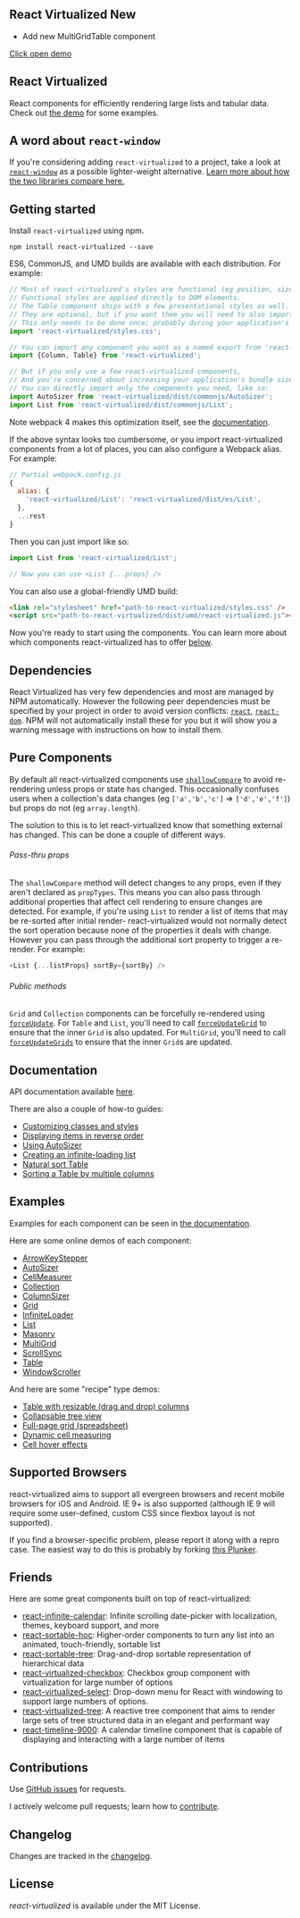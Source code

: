 ## React Virtualized New

- Add new MultiGridTable component

<a href="https://bonnv79.github.io/react-virtualized-new">Click open demo</a>

## React Virtualized

React components for efficiently rendering large lists and tabular data.
Check out [the demo](https://bvaughn.github.io/react-virtualized/) for some examples.

## A word about `react-window`

If you're considering adding `react-virtualized` to a project, take a look at [`react-window`](https://github.com/bvaughn/react-window) as a possible lighter-weight alternative. [Learn more about how the two libraries compare here.](https://github.com/bvaughn/react-window#how-is-react-window-different-from-react-virtualized)

## Getting started

Install `react-virtualized` using npm.

```shell
npm install react-virtualized --save
```

ES6, CommonJS, and UMD builds are available with each distribution.
For example:

```js
// Most of react-virtualized's styles are functional (eg position, size).
// Functional styles are applied directly to DOM elements.
// The Table component ships with a few presentational styles as well.
// They are optional, but if you want them you will need to also import the CSS file.
// This only needs to be done once; probably during your application's bootstrapping process.
import 'react-virtualized/styles.css';

// You can import any component you want as a named export from 'react-virtualized', eg
import {Column, Table} from 'react-virtualized';

// But if you only use a few react-virtualized components,
// And you're concerned about increasing your application's bundle size,
// You can directly import only the components you need, like so:
import AutoSizer from 'react-virtualized/dist/commonjs/AutoSizer';
import List from 'react-virtualized/dist/commonjs/List';
```

Note webpack 4 makes this optimization itself, see the [documentation](https://webpack.js.org/guides/tree-shaking/#mark-the-file-as-side-effect-free).

If the above syntax looks too cumbersome, or you import react-virtualized components from a lot of places, you can also configure a Webpack alias. For example:

```js
// Partial webpack.config.js
{
  alias: {
    'react-virtualized/List': 'react-virtualized/dist/es/List',
  },
  ...rest
}
```

Then you can just import like so:

```js
import List from 'react-virtualized/List';

// Now you can use <List {...props} />
```

You can also use a global-friendly UMD build:

```html
<link rel="stylesheet" href="path-to-react-virtualized/styles.css" />
<script src="path-to-react-virtualized/dist/umd/react-virtualized.js"></script>
```

Now you're ready to start using the components.
You can learn more about which components react-virtualized has to offer [below](#documentation).

## Dependencies

React Virtualized has very few dependencies and most are managed by NPM automatically.
However the following peer dependencies must be specified by your project in order to avoid version conflicts:
[`react`](https://www.npmjs.com/package/react),
[`react-dom`](https://www.npmjs.com/package/react-dom).
NPM will not automatically install these for you but it will show you a warning message with instructions on how to install them.

## Pure Components

By default all react-virtualized components use [`shallowCompare`](https://facebook.github.io/react/docs/shallow-compare.html) to avoid re-rendering unless props or state has changed.
This occasionally confuses users when a collection's data changes (eg `['a','b','c']` => `['d','e','f']`) but props do not (eg `array.length`).

The solution to this is to let react-virtualized know that something external has changed.
This can be done a couple of different ways.

###### Pass-thru props

The `shallowCompare` method will detect changes to any props, even if they aren't declared as `propTypes`.
This means you can also pass through additional properties that affect cell rendering to ensure changes are detected.
For example, if you're using `List` to render a list of items that may be re-sorted after initial render- react-virtualized would not normally detect the sort operation because none of the properties it deals with change.
However you can pass through the additional sort property to trigger a re-render.
For example:

```js
<List {...listProps} sortBy={sortBy} />
```

###### Public methods

`Grid` and `Collection` components can be forcefully re-rendered using [`forceUpdate`](https://facebook.github.io/react/docs/component-api.html#forceupdate).
For `Table` and `List`, you'll need to call [`forceUpdateGrid`](https://github.com/bvaughn/react-virtualized/blob/master/docs/Table.md#forceupdategrid) to ensure that the inner `Grid` is also updated. For `MultiGrid`, you'll need to call [`forceUpdateGrids`](https://github.com/bvaughn/react-virtualized/blob/master/docs/MultiGrid.md#forceupdategrids) to ensure that the inner `Grid`s are updated.

## Documentation

API documentation available [here](docs/README.md).

There are also a couple of how-to guides:

- [Customizing classes and styles](docs/customizingStyles.md)
- [Displaying items in reverse order](docs/reverseList.md)
- [Using AutoSizer](docs/usingAutoSizer.md)
- [Creating an infinite-loading list](docs/creatingAnInfiniteLoadingList.md)
- [Natural sort Table](docs/tableWithNaturalSort.md)
- [Sorting a Table by multiple columns](docs/multiColumnSortTable.md)

## Examples

Examples for each component can be seen in [the documentation](docs/README.md).

Here are some online demos of each component:

- [ArrowKeyStepper](https://bvaughn.github.io/react-virtualized/#/components/ArrowKeyStepper)
- [AutoSizer](https://bvaughn.github.io/react-virtualized/#/components/AutoSizer)
- [CellMeasurer](https://bvaughn.github.io/react-virtualized/#/components/CellMeasurer)
- [Collection](https://bvaughn.github.io/react-virtualized/#/components/Collection)
- [ColumnSizer](https://bvaughn.github.io/react-virtualized/#/components/ColumnSizer)
- [Grid](https://bvaughn.github.io/react-virtualized/#/components/Grid)
- [InfiniteLoader](https://bvaughn.github.io/react-virtualized/#/components/InfiniteLoader)
- [List](https://bvaughn.github.io/react-virtualized/#/components/List)
- [Masonry](https://bvaughn.github.io/react-virtualized/#/components/Masonry)
- [MultiGrid](https://bvaughn.github.io/react-virtualized/#/components/MultiGrid)
- [ScrollSync](https://bvaughn.github.io/react-virtualized/#/components/ScrollSync)
- [Table](https://bvaughn.github.io/react-virtualized/#/components/Table)
- [WindowScroller](https://bvaughn.github.io/react-virtualized/#/components/WindowScroller)

And here are some "recipe" type demos:

- [Table with resizable (drag and drop) columns](https://codesandbox.io/s/j30k46l7xw)
- [Collapsable tree view](https://rawgit.com/bvaughn/react-virtualized/master/playground/tree.html)
- [Full-page grid (spreadsheet)](https://rawgit.com/bvaughn/react-virtualized/master/playground/grid.html)
- [Dynamic cell measuring](https://rawgit.com/bvaughn/react-virtualized/master/playground/chat.html)
- [Cell hover effects](https://rawgit.com/bvaughn/react-virtualized/master/playground/hover.html)

## Supported Browsers

react-virtualized aims to support all evergreen browsers and recent mobile browsers for iOS and Android. IE 9+ is also supported (although IE 9 will require some user-defined, custom CSS since flexbox layout is not supported).

If you find a browser-specific problem, please report it along with a repro case. The easiest way to do this is probably by forking [this Plunker](https://plnkr.co/edit/6syKo8cx3RfoO96hXFT1).

## Friends

Here are some great components built on top of react-virtualized:

- [react-infinite-calendar](https://github.com/clauderic/react-infinite-calendar): Infinite scrolling date-picker with localization, themes, keyboard support, and more
- [react-sortable-hoc](https://github.com/clauderic/react-sortable-hoc): Higher-order components to turn any list into an animated, touch-friendly, sortable list
- [react-sortable-tree](https://github.com/fritz-c/react-sortable-tree): Drag-and-drop sortable representation of hierarchical data
- [react-virtualized-checkbox](https://github.com/emilebres/react-virtualized-checkbox): Checkbox group component with virtualization for large number of options
- [react-virtualized-select](https://github.com/bvaughn/react-virtualized-select): Drop-down menu for React with windowing to support large numbers of options.
- [react-virtualized-tree](https://github.com/diogofcunha/react-virtualized-tree/): A reactive tree component that aims to render large sets of tree structured data in an elegant and performant way
- [react-timeline-9000](https://github.com/BHP-DevHub/react-timeline-9000/): A calendar timeline component that is capable of displaying and interacting with a large number of items

## Contributions

Use [GitHub issues](https://github.com/bvaughn/react-virtualized/issues) for requests.

I actively welcome pull requests; learn how to [contribute](https://github.com/bvaughn/react-virtualized/blob/master/CONTRIBUTING.md).

## Changelog

Changes are tracked in the [changelog](https://github.com/bvaughn/react-virtualized/blob/master/CHANGELOG.md).

## License

_react-virtualized_ is available under the MIT License.
